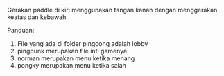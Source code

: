 Gerakan paddle di kiri menggunakan tangan kanan dengan menggerakan keatas dan kebawah

Panduan:
1. File yang ada di folder pingcong adalah lobby
2. pingpunk merupakan file inti gamenya
3. norman merupakan menu ketika menang
4. pongky merupakan menu ketika salah
